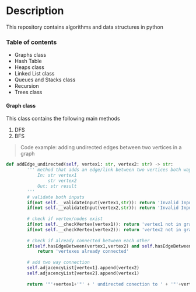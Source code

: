 
# Description
This repository contains algorithms and data structures in python

### Table of contents
* Graphs class
* Hash Table
* Heaps class
* Linked List class
* Queues and Stacks class
* Recursion
* Trees class

#### Graph class
This class contains the following main methods
1. DFS
2. BFS

> Code example:
> adding undirected edges between two vertices in a graph

``` python
def addEdge_undirected(self, vertex1: str, vertex2: str) -> str:
        ''' method that adds an edge/link between two vertices both ways
            In: str vertex1
                str vertex2
            Out: str result
        '''
        # validate both inputs
        if(not self.__validateInput(vertex1,str)): return 'Invalid Input'
        if(not self.__validateInput(vertex2,str)): return 'Invalid Input'
        
        # check if vertex/nodes exist
        if(not self.__checkVertex(vertex1)): return 'vertex1 not in graph'
        if(not self.__checkVertex(vertex2)): return 'vertex2 not in graph'
        
        # check if already connected between each other
        if(self.hasEdgeBetween(vertex1,vertex2) and self.hasEdgeBetween(vertex1,vertex2)): 
            return 'vertexes already connected'
        
        # add two way connection
        self.adjacencyList[vertex1].append(vertex2)
        self.adjacencyList[vertex2].append(vertex1)
        
        return '"'+vertex1+'"' + ' undirected conection to ' + '"'+vertex2+'"'
```